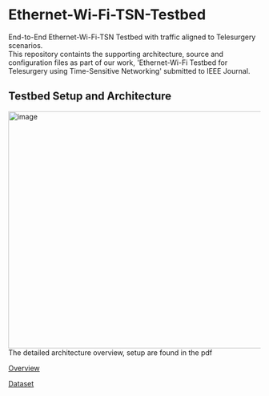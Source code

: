 # Ethernet-Wi-Fi-TSN-Testbed
End-to-End Ethernet-Wi-Fi-TSN Testbed with traffic aligned to Telesurgery scenarios.   
This repository containts the supporting architecture, source and configuration files as part of our work,
'Ethernet-Wi-Fi Testbed for Telesurgery using Time-Sensitive Networking' submitted to IEEE Journal.

## Testbed Setup and Architecture  
<img width="1237" height="473" alt="image" src="https://github.com/user-attachments/assets/6d8292ab-122e-44ef-b8c0-fce1db67c94f" />    
The detailed architecture overview, setup are found in the pdf      

[Overview](https://github.com/Abh4git/Ethernet-Wi-Fi-TSN-Testbed/blob/main/Abhilash-Presentation-Journal-Telesurgery-WiredWiFiOct6v2.pdf)   

[Dataset](https://ieee-dataport.org/documents/ethernet-wi-fi-testbed-scenarios-pcap-capture)

